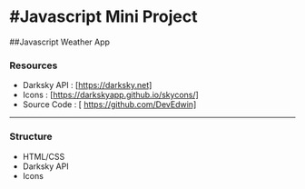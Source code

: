 #Javascript Mini Project
========================
##Javascript Weather App
### Resources
- Darksky API : [https://darksky.net]
- Icons : [https://darkskyapp.github.io/skycons/]
- Source Code : [ https://github.com/DevEdwin]
--------------------------
### Structure
- HTML/CSS
- Darksky API
- Icons

